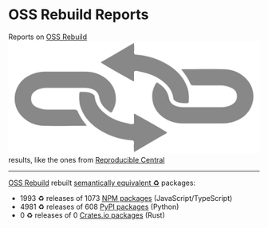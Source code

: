 OSS Rebuild Reports
===================

Reports on [OSS Rebuild![OSS Rebuild](https://raw.githubusercontent.com/google/oss-rebuild/main/site/logo-light.svg)](https://github.com/google/oss-rebuild) results, like the ones from [Reproducible Central](../reproducible-central/)

--------------------------------------------------------------------------------------------------------------------------

[OSS Rebuild](https://github.com/google/oss-rebuild) rebuilt [semantically equivalent :recycle:](https://github.com/jvm-repo-rebuild/reproducible-central/blob/master/doc/stabilize.md) packages:
<!-- BEGIN GENERATED INTRO -->
- 1993 :recycle: releases of 1073 [NPM packages](npm.md) (JavaScript/TypeScript)
- 4981 :recycle: releases of 608 [PyPI packages](pypi.md) (Python)
- 0 :recycle: releases of 0 [Crates.io packages](crates.md) (Rust)
<!-- END GENERATED INTRO -->
